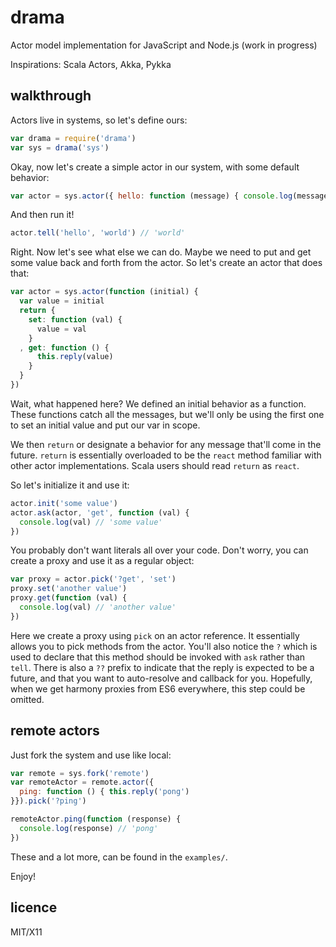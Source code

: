 # drama

Actor model implementation for JavaScript and Node.js (work in progress)

Inspirations: Scala Actors, Akka, Pykka

## walkthrough

Actors live in systems, so let's define ours:

```javascript
var drama = require('drama')
var sys = drama('sys')
```

Okay, now let's create a simple actor in our system, with some default behavior:

```javascript
var actor = sys.actor({ hello: function (message) { console.log(message) })
```

And then run it!

```javascript
actor.tell('hello', 'world') // 'world'
```

Right. Now let's see what else we can do. Maybe we need to put and get some value back
and forth from the actor. So let's create an actor that does that:

```javascript
var actor = sys.actor(function (initial) {
  var value = initial
  return {
    set: function (val) {
      value = val
    }
  , get: function () {
      this.reply(value)
    }
  }
})
```

Wait, what happened here? We defined an initial behavior as a function.
These functions catch all the messages, but we'll only be using the first one
to set an initial value and put our var in scope.

We then `return` or designate a behavior for any message that'll come in the future.
`return` is essentially overloaded to be the `react` method familiar with other actor implementations. Scala users should read `return` as `react`.

So let's initialize it and use it:

```javascript
actor.init('some value')
actor.ask(actor, 'get', function (val) {
  console.log(val) // 'some value'
})
```

You probably don't want literals all over your code. Don't worry, you can create a proxy
and use it as a regular object:

```javascript
var proxy = actor.pick('?get', 'set')
proxy.set('another value')
proxy.get(function (val) {
  console.log(val) // 'another value'
})
```

Here we create a proxy using `pick` on an actor reference. It essentially allows you to pick
methods from the actor. You'll also notice the `?` which is used to declare that this method
should be invoked with `ask` rather than `tell`.
There is also a `??` prefix to indicate that the reply is expected to be a future, and that you want to auto-resolve and callback for you.
Hopefully, when we get harmony proxies from ES6 everywhere, this step could be omitted.

## remote actors

Just fork the system and use like local:

```javascript
var remote = sys.fork('remote')
var remoteActor = remote.actor({
  ping: function () { this.reply('pong')
}}).pick('?ping')

remoteActor.ping(function (response) {
  console.log(response) // 'pong'
})
```

These and a lot more, can be found in the `examples/`.

Enjoy!

## licence

MIT/X11
